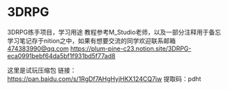 # 3DRPG
3DRPG练手项目，学习用途
教程参考M_Studio老师，以及一部分注释用于备忘
学习笔记存于nition之中，如果有想要交流的同学欢迎联系邮箱 474383990@qq.com
https://plum-pine-c23.notion.site/3DRPG-eca0991bebf64da5bf1f931bd5f77ad8

这里是试玩压缩包
链接：https://pan.baidu.com/s/1RgDf7AHgHyjHKX124CQ7jw 
提取码：pdht
